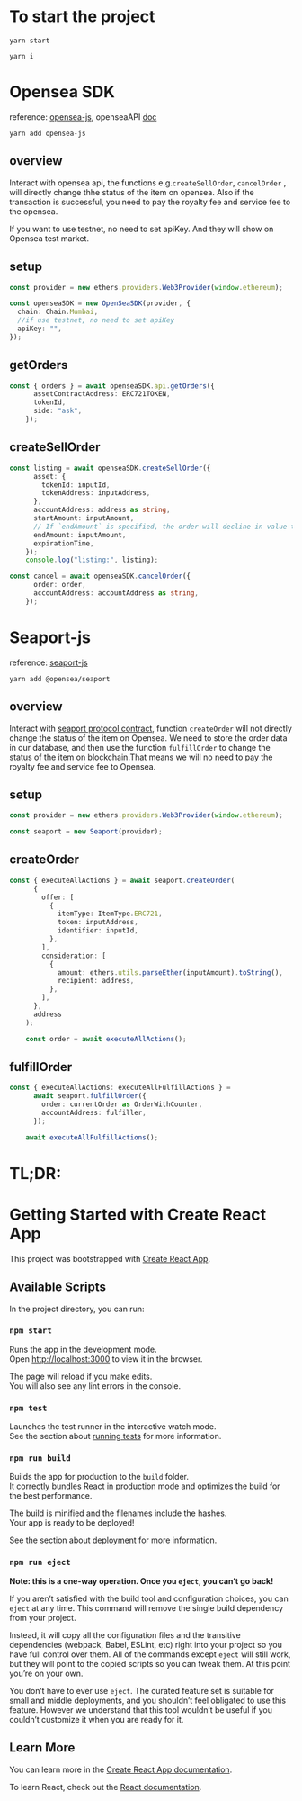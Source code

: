 # To start the project
 `yarn start`

 `yarn i`

# Opensea SDK

reference: [opensea-js](https://github.com/ProjectOpenSea/opensea-js#making-listings--selling-items), openseaAPI [doc](https://docs.opensea.io/reference/api-overview)

```
yarn add opensea-js
```
## overview
Interact with opensea api, the functions e.g.`createSellOrder`, `cancelOrder` , will directly change thhe status of the item on opensea. Also if the transaction is successful, you need to pay the royalty fee and service fee to the opensea.

If you want to use testnet, no need to set apiKey.
And they will show on Opensea test market.

## setup
```typescript
const provider = new ethers.providers.Web3Provider(window.ethereum);

const openseaSDK = new OpenSeaSDK(provider, {
  chain: Chain.Mumbai,
  //if use testnet, no need to set apiKey
  apiKey: "",
});
```
## getOrders
```typescript
const { orders } = await openseaSDK.api.getOrders({
      assetContractAddress: ERC721TOKEN,
      tokenId,
      side: "ask",
    });
```

## createSellOrder
```typescript
const listing = await openseaSDK.createSellOrder({
      asset: {
        tokenId: inputId,
        tokenAddress: inputAddress,
      },
      accountAddress: address as string,
      startAmount: inputAmount,
      // If `endAmount` is specified, the order will decline in value to that amount until `expirationTime`. Otherwise, it's a fixed-price order:
      endAmount: inputAmount,
      expirationTime,
    });
    console.log("listing:", listing);
```

```typescript
const cancel = await openseaSDK.cancelOrder({
      order: order,
      accountAddress: accountAddress as string,
    });
```

# Seaport-js
reference: [seaport-js](https://github.com/ProjectOpenSea/seaport-js/tree/main)
```
yarn add @opensea/seaport
```
## overview
Interact with [seaport protocol contract](https://github.com/ProjectOpenSea/seaport), function `createOrder` will not directly change the status of the item on Opensea. We need to store the order data in our database, and then use the function `fulfillOrder` to change the status of the item on blockchain.That means we will no need to pay the royalty fee and service fee to Opensea.

## setup
```typescript
const provider = new ethers.providers.Web3Provider(window.ethereum);

const seaport = new Seaport(provider);
```

## createOrder
```typescript
const { executeAllActions } = await seaport.createOrder(
      {
        offer: [
          {
            itemType: ItemType.ERC721,
            token: inputAddress,
            identifier: inputId,
          },
        ],
        consideration: [
          {
            amount: ethers.utils.parseEther(inputAmount).toString(),
            recipient: address,
          },
        ],
      },
      address
    );

    const order = await executeAllActions();
```

## fulfillOrder
```typescript
const { executeAllActions: executeAllFulfillActions } =
      await seaport.fulfillOrder({
        order: currentOrder as OrderWithCounter,
        accountAddress: fulfiller,
      });

    await executeAllFulfillActions();
```


# TL;DR:
# Getting Started with Create React App

This project was bootstrapped with [Create React App](https://github.com/facebook/create-react-app).

## Available Scripts

In the project directory, you can run:

### `npm start`

Runs the app in the development mode.\
Open [http://localhost:3000](http://localhost:3000) to view it in the browser.

The page will reload if you make edits.\
You will also see any lint errors in the console.

### `npm test`

Launches the test runner in the interactive watch mode.\
See the section about [running tests](https://facebook.github.io/create-react-app/docs/running-tests) for more information.

### `npm run build`

Builds the app for production to the `build` folder.\
It correctly bundles React in production mode and optimizes the build for the best performance.

The build is minified and the filenames include the hashes.\
Your app is ready to be deployed!

See the section about [deployment](https://facebook.github.io/create-react-app/docs/deployment) for more information.

### `npm run eject`

**Note: this is a one-way operation. Once you `eject`, you can’t go back!**

If you aren’t satisfied with the build tool and configuration choices, you can `eject` at any time. This command will remove the single build dependency from your project.

Instead, it will copy all the configuration files and the transitive dependencies (webpack, Babel, ESLint, etc) right into your project so you have full control over them. All of the commands except `eject` will still work, but they will point to the copied scripts so you can tweak them. At this point you’re on your own.

You don’t have to ever use `eject`. The curated feature set is suitable for small and middle deployments, and you shouldn’t feel obligated to use this feature. However we understand that this tool wouldn’t be useful if you couldn’t customize it when you are ready for it.

## Learn More

You can learn more in the [Create React App documentation](https://facebook.github.io/create-react-app/docs/getting-started).

To learn React, check out the [React documentation](https://reactjs.org/).
